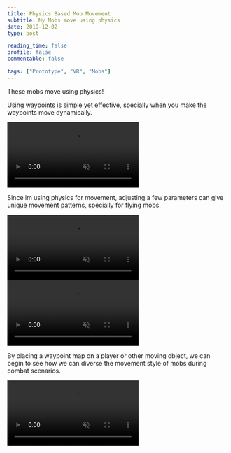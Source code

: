 ```yaml
---
title: Physics Based Mob Movement
subtitle: My Mobs move using physics
date: 2019-12-02
type: post

reading_time: false
profile: false
commentable: false

tags: ["Prototype", "VR", "Mobs"]
---
```



<p> These mobs move using physics! </p>

<!--more-->

<p>
Using waypoints is simple yet effective, specially when you make the waypoints move dynamically.
</p>

<div class="video_thing">
    <video muted autoplay="" name="media" loop=""><source src="https://thumbs.gfycat.com/PointedArtisticErin-mobile.mp4" type="video/mp4"></video>
</div>

<p> 
Since im using physics for movement, adjusting a few parameters can give unique movement patterns, specially for flying mobs.
</p>

<div class="video_thing">
    <video muted autoplay="" name="media" loop=""><source src="https://thumbs.gfycat.com/ObviousCompassionateFlamingo-mobile.mp4" type="video/mp4"></video>
</div>

<div class="video_thing">
    <video muted autoplay="" name="media" loop=""><source src="https://thumbs.gfycat.com/FailingShyDog-mobile.mp4" type="video/mp4"></video>
</div>

<p>
By placing a waypoint map on a player or other moving object, we can begin to see how we can diverse the movement style of mobs during combat scenarios.
</p>

<div class="video_thing">
    <video muted autoplay="" name="media" loop=""><source src="https://thumbs.gfycat.com/ElectricFamiliarGalapagosmockingbird-mobile.mp4" type="video/mp4"></video>
</div>
